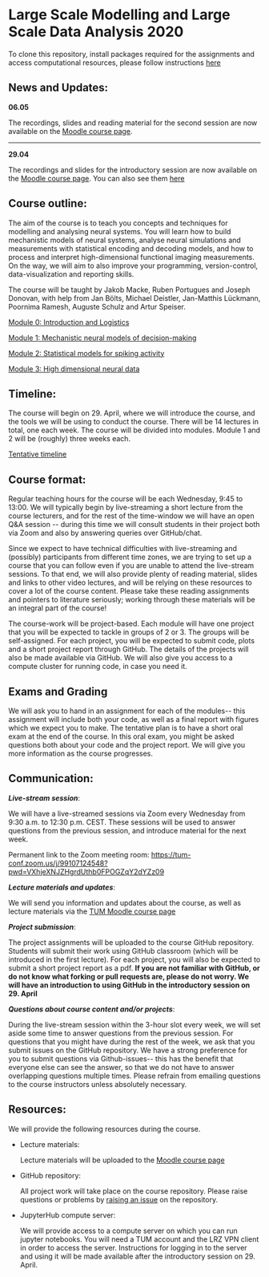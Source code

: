 # Large Scale Modelling and Large Scale Data Analysis 2020
To clone this repository, install packages required for the assignments and access computational resources, please follow instructions [here](./module0/logistics.md)

## News and Updates:
__06.05__

The recordings, slides and reading material for the second session are now available on the [Moodle course page](https://www.moodle.tum.de/course/view.php?id=53556). 
___
__29.04__

The recordings and slides for the introductory session are now available on the [Moodle course page](https://www.moodle.tum.de/course/view.php?id=53556). You can also see them [here](https://tum.cloud.panopto.eu/Panopto/Pages/Sessions/List.aspx?folderID=4f53ac8c-f2c6-430d-a267-abac00b1955f)

## Course outline:

The aim of the course is to teach you concepts and techniques for modelling and analysing neural systems.  You will learn how to  build mechanistic models of neural systems, analyse neural simulations and measurements with statistical encoding and decoding models, and how to process and interpret high-dimensional functional imaging measurements. On the way, we will aim to also improve your programming, version-control, data-visualization and reporting skills.

The course will be taught by Jakob Macke, Ruben Portugues and Joseph Donovan, with help from Jan Bölts, Michael Deistler, Jan-Matthis Lückmann, Poornima Ramesh, Auguste Schulz and Artur Speiser.


[Module 0: Introduction and Logistics](./module0/readme.md)

[Module 1: Mechanistic neural models of decision-making](./module1/README.md)

[Module 2: Statistical models for spiking activity](./module2/README.md)

[Module 3: High dimensional neural data](./module3/README.md)

## Timeline:
The course will begin on 29. April, where we will introduce the course, and the tools we will be using to conduct the course.
There will be 14 lectures in total, one each week. The course will be divided into modules. Module 1 and 2 will be (roughly) three weeks each.

[Tentative timeline](timeline.md)

## Course format:
Regular teaching hours for the course will be each Wednesday, 9:45 to 13:00. We will typically begin by live-streaming a  short lecture from the course lecturers, and for the rest of the time-window we will have an open Q&A session -- during this time we will consult students in their project both via Zoom and also by answering queries over GitHub/chat.

Since we expect to have technical difficulties with live-streaming and (possibly) participants from different time zones, we are trying to set up a course that you can follow even if you are unable to attend the live-stream sessions. To that end, we will also provide plenty of reading material, slides and links to other video lectures, and will be relying on these resources to cover a lot of the course content. Please take these reading assignments and pointers to literature seriously; working through these materials will be an integral part of the course!

The course-work will be project-based. Each module will have one project that you will be expected to tackle in groups of 2 or 3. The groups will be self-assigned. For each project, you will be expected to submit code, plots and a short project report through GitHub. The details of the projects will also be made available via GitHub. We will also give you access to a compute cluster for running code, in case you need it.

## Exams and Grading
We will ask you to hand in an assignment for each of the modules-- this assignment will include both your code, as well as a final report with figures which we expect you to make.
The tentative plan is to have a short oral exam at the end of the course. In this oral exam, you might be asked questions both about your code and the project report.  We will give you more information as the course progresses.

## Communication:
***Live-stream session***:

We will have a live-streamed sessions via Zoom every Wednesday from 9:30 a.m. to 12:30 p.m. CEST. These sessions will be used to answer questions from the previous session, and introduce material for the next week.

Permanent link to the Zoom meeting room: https://tum-conf.zoom.us/j/99107124548?pwd=VXhjeXNJZHgrdUthb0FPOGZqY2dYZz09

***Lecture materials and updates***:

We will send you information and updates about the course, as well as lecture materials via the [TUM Moodle course page](https://www.moodle.tum.de/course/view.php?id=53556)

***Project submission***:

The project assignments will be uploaded to the course GitHub repository. Students will submit their work using GitHub classroom (which will be introduced in the first lecture). For each project, you will also be expected to submit a short project report as a pdf.
**If you are not familiar with GitHub, or do not know what forking or pull requests are, please do not worry. We will have an introduction to using GitHub in the introductory session on 29. April**

***Questions about course content and/or projects***:

During the live-stream session within the 3-hour slot every week, we will set aside some time to answer questions from the previous session. For questions that you might have during the rest of the week, we ask that you submit issues on the GitHub repository. We have a strong preference for you to submit questions via Github-issues-- this has the benefit that everyone else can see the answer, so that we do not have to answer overlapping questions multiple times. Please refrain from emailing questions to the course instructors unless absolutely necessary.  

## Resources:
We will provide the following resources during the course.
* Lecture materials:

  Lecture materials will be uploaded to the [Moodle course page](https://www.moodle.tum.de/course/view.php?id=53556)
* GitHub repository:

    All project work will take place on the course repository. Please raise questions or problems by [raising an issue](https://help.github.com/en/github/managing-your-work-on-github/creating-an-issue) on the repository.
* JupyterHub compute server:

  We will provide access to a compute server on which you can run jupyter notebooks. You will need a TUM account and the LRZ VPN client in order to access the server. Instructions for logging in to the server and using it will be made available after the introductory session on 29. April.
